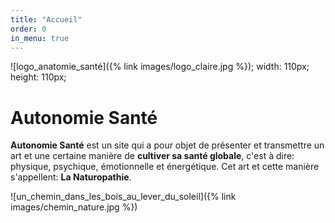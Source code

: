 ```yaml
---
title: "Accueil"
order: 0
in_menu: true
---
```

![logo_anatomie_santé]({% link images/logo_claire.jpg %});  width: 110px;
        height: 110px;

# Autonomie Santé   

**Autonomie Santé** est un site qui a pour objet de présenter et transmettre un art et une certaine manière de **cultiver sa santé globale**, c'est à dire:
physique, psychique, émotionnelle et énergétique. 
Cet art et cette manière s'appellent: **La Naturopathie**.


![un_chemin_dans_les_bois_au_lever_du_soleil]({% link images/chemin_nature.jpg %}) 
